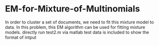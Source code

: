 # EM-for-Mixture-of-Multinomials
In order to cluster a set of documents, we need to fit this mixture model to data. In this problem, this EM algorithm can be used for fitting mixture models.
directly run test2.m via matlab 
test data is included to show the format of intput
